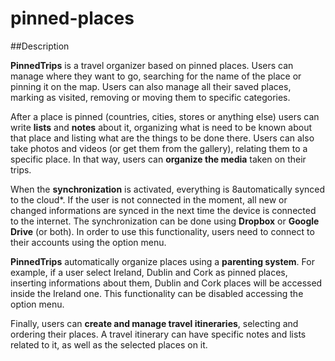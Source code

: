 # pinned-places

##Description

**PinnedTrips** is a travel organizer based on pinned places. Users can manage where they want to go, searching for the name of the place or pinning it on the map. Users can also manage all their saved places, marking as visited, removing or moving them to specific categories.

After a place is pinned (countries, cities, stores or anything else) users can write **lists** and **notes** about it, organizing what is need to be known about that place and listing what are the things to be done there. Users can also take photos and videos (or get them from the gallery), relating them to a specific place. In that way, users can **organize the media** taken on their trips.

When the **synchronization** is activated, everything is 8automatically synced to the cloud*. If the user is not connected in the moment, all new or changed informations are synced in the next time the device is connected to the internet. The synchronization can be done using **Dropbox** or **Google Drive** (or both). In order to use this functionality, users need to connect to their accounts using the option menu.

**PinnedTrips** automatically organize places using a **parenting system**. For example, if a user select Ireland, Dublin and Cork as pinned places, inserting informations about them, Dublin and Cork places will be accessed inside the Ireland one. This functionality can be disabled accessing the option menu.

Finally, users can **create and manage travel itineraries**, selecting and ordering their places. A travel itinerary can have specific notes and lists related to it, as well as the selected places on it.
